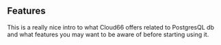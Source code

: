 
## Features

This is a really nice intro to what Cloud66 offers related to PostgresQL db and what features you may want to be aware of before starting using it. 